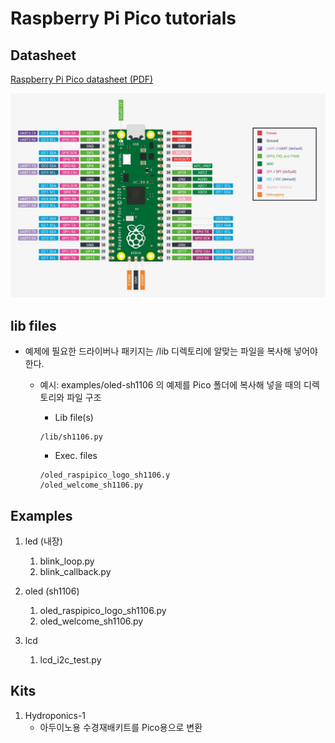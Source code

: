 # Raspberry Pi Pico tutorials

## Datasheet
[Raspberry Pi Pico datasheet (PDF)](https://datasheets.raspberrypi.org/pico/pico-datasheet.pdf)

![Pico pinout](images/pico-pinout.jpg)

## lib files
* 예제에 필요한 드라이버나 패키지는 /lib 디렉토리에 알맞는 파일을 복사해 넣어야 한다.
  * 예시: examples/oled-sh1106 의 예제를 Pico 폴더에 복사해 넣을 때의 디렉토리와 파일 구조
    * Lib file(s)
    <pre><code>/lib/sh1106.py</code></pre>
    
    * Exec. files
    <pre><code>/oled_raspipico_logo_sh1106.y
    /oled_welcome_sh1106.py
    </code></pre>

## Examples

1. led (내장)
   1. blink_loop.py
   2. blink_callback.py

2. oled (sh1106)
   1. oled_raspipico_logo_sh1106.py
   2. oled_welcome_sh1106.py

3. lcd
   1. lcd_i2c_test.py

## Kits

1. Hydroponics-1
   * 아두이노용 수경재배키트를 Pico용으로 변환
